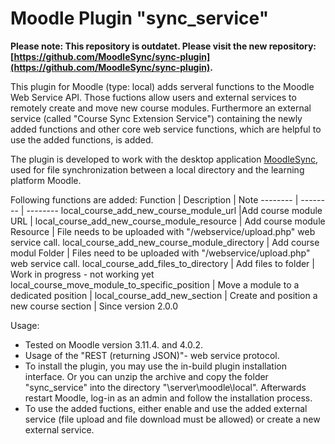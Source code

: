 # Moodle Plugin "sync_service"

**Please note: This repository is outdatet. Please visit the new repository: [https://github.com/MoodleSync/sync-plugin](https://github.com/MoodleSync/sync-plugin).**

This plugin for Moodle (type: local) adds serveral functions to the Moodle Web Service API.
Those fuctions allow users and external services to remotely create and move new course modules.
Furthermore an external service (called "Course Sync Extension Service") containing the newly added functions and other core web service functions, which are helpful to use the added functions, is added.

The plugin is developed to work with the desktop application [MoodleSync](https://github.com/lectureStudio/MoodleSync), used for file synchronization between a local directory and the learning platform Moodle.

Following functions are added:
Function | Description | Note
-------- | -------- | --------
local_course_add_new_course_module_url |Add course module URL |
local_course_add_new_course_module_resource | Add course module Resource | File needs to be uploaded with "/webservice/upload.php" web service call.
local_course_add_new_course_module_directory | Add course modul Folder | Files need to be uploaded with "/webservice/upload.php" web service call.
local_course_add_files_to_directory | Add files to folder | Work in progress - not working yet
local_course_move_module_to_specific_position | Move a module to a dedicated position |
local_course_add_new_section | Create and position a new course section | Since version 2.0.0

Usage:  
* Tested on Moodle version 3.11.4. and 4.0.2. 
* Usage of the "REST (returning JSON)"- web service protocol.
* To install the plugin, you may use the in-build plugin installation interface. Or you can unzip the archive and copy the folder "sync_service" into the directory "\server\moodle\local". Afterwards restart Moodle, log-in as an admin and follow the installation process.
* To use the added fuctions, either enable and use the added external service (file upload and file download must be allowed) or create a new external service.
